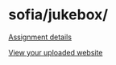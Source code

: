 # sofia/jukebox/

[Assignment details](/homework/jukebox)

[View your uploaded website](http://cfc2017.mpaulweeks.com/students/sofia/jukebox/)
